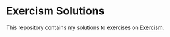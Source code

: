 **Exercism Solutions**
=====================

This repository contains my solutions to exercises on [Exercism](https://exercism.org). 
